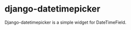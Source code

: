 django-datetimepicker
=====================

Django-datetimepicker is a simple widget for DateTimeField.
